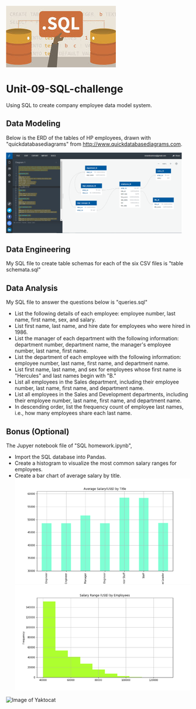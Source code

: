 ![image](/Resources/Images/download.jpg)<br>

# Unit-09-SQL-challenge
Using SQL to create company employee data model system.

## Data Modeling
Below is the ERD of the tables of HP employees, drawn with "quickdatabasediagrams" from http://www.quickdatabasediagrams.com.

<img src="/Resources/Images/ERD.png" width="480">

## Data Engineering
My SQL file to create table schemas for each of the six CSV files is "table schemata.sql"


## Data Analysis
My SQL file to answer the questions below is "queries.sql"
- List the following details of each employee: employee number, last name, first name, sex, and salary.
- List first name, last name, and hire date for employees who were hired in 1986.
- List the manager of each department with the following information: department number, department name, the manager's employee number, last name, first name.
- List the department of each employee with the following information: employee number, last name, first name, and department name.
- List first name, last name, and sex for employees whose first name is "Hercules" and last names begin with "B."
- List all employees in the Sales department, including their employee number, last name, first name, and department name.
- List all employees in the Sales and Development departments, including their employee number, last name, first name, and department name.
- In descending order, list the frequency count of employee last names, i.e., how many employees share each last name.

## Bonus (Optional)
The Jupyer notebook file of "SQL homework.ipynb",
- Import the SQL database into Pandas. 
- Create a histogram to visualize the most common salary ranges for employees.
- Create a bar chart of average salary by title.
![image](/Resources/Images/barchart.png) ![image](/Resources/Images/Histogram.png) <br>


![Image of Yaktocat](https://octodex.github.com/images/yaktocat.png)


